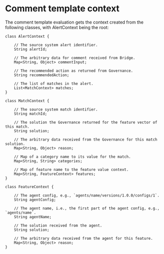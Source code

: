 # Comment template context

The comment template evaluation gets the context created from the following classes, with AlertContext being the root:

    class AlertContext {

        // The source system alert identifier.
        String alertId;

        // The arbitrary data for comment received from Bridge.
        Map<String, Object> commentInput;

        // The recommended action as returned from Governance.
        String recommendedAction;

        // The list of matches in the alert.
        List<MatchContext> matches;
    }

    class MatchContext {

        // The source system match identifier.
        String matchId;

        // The solution the Governance returned for the feature vector of this match.
        String solution;

        // The arbitrary data received from the Governance for this match solution.
        Map<String, Object> reason;

        // Map of a category name to its value for the match.
        Map<String, String> categories;

        // Map of feature name to the feature value context.
        Map<String, FeatureContext> features;
    }

    class FeatureContext {

        // The agent config, e.g., `agents/name/versions/1.0.0/configs/1`.
        String agentConfig;

        // The agent name, i.e., the first part of the agent config, e.g., `agents/name`.
        String agentName;

        // The solution received from the agent.
        String solution;

        // The arbitrary data received from the agent for this feature.
        Map<String, Object> reason;
    }
